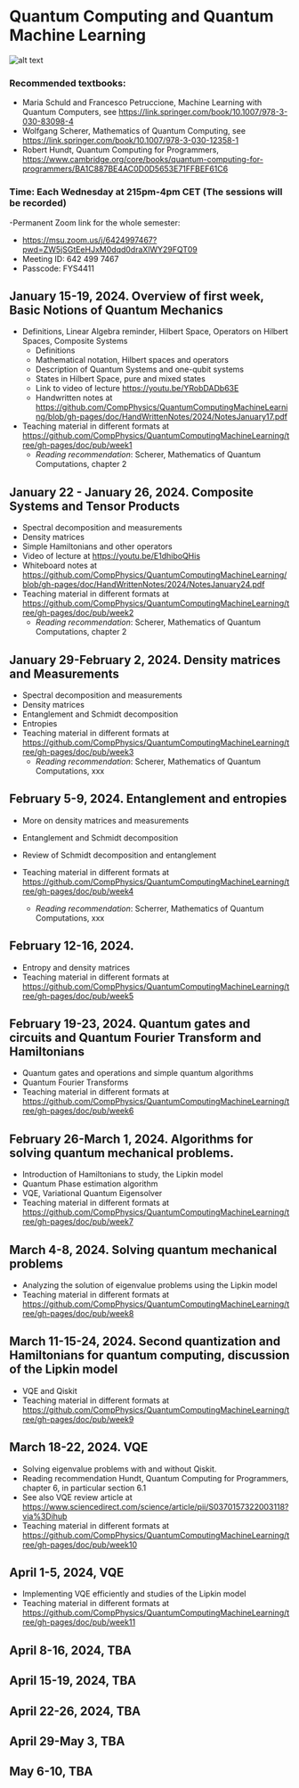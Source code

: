 # Quantum Computing and Quantum Machine Learning 

![alt text](https://github.com/CompPhysics/QuantumComputingMachineLearning/tree/gh-pages/doc/images/qc.png?raw=true)

### Recommended textbooks:
- Maria Schuld and Francesco Petruccione, Machine Learning with Quantum Computers, see https://link.springer.com/book/10.1007/978-3-030-83098-4
- Wolfgang Scherer, Mathematics of Quantum Computing, see https://link.springer.com/book/10.1007/978-3-030-12358-1
- Robert Hundt, Quantum Computing for Programmers, https://www.cambridge.org/core/books/quantum-computing-for-programmers/BA1C887BE4AC0D0D5653E71FFBEF61C6


### Time: Each Wednesday at 215pm-4pm CET (The sessions will be recorded)
-Permanent Zoom link for the whole semester:
 - https://msu.zoom.us/j/6424997467?pwd=ZW5jSGtEeHJxM0dqd0draXlWY29FQT09
 - Meeting ID: 642 499 7467
 - Passcode: FYS4411


## January 15-19, 2024. Overview of first week, Basic Notions of Quantum Mechanics
- Definitions, Linear Algebra reminder, Hilbert Space, Operators on Hilbert Spaces, Composite Systems
  - Definitions
  - Mathematical notation, Hilbert spaces and operators
  - Description of Quantum Systems and one-qubit systems 
  - States in Hilbert Space, pure and mixed states
  - Link to video of lecture https://youtu.be/YRobDADb63E
  - Handwritten notes at https://github.com/CompPhysics/QuantumComputingMachineLearning/blob/gh-pages/doc/HandWrittenNotes/2024/NotesJanuary17.pdf
- Teaching material in different formats at https://github.com/CompPhysics/QuantumComputingMachineLearning/tree/gh-pages/doc/pub/week1
  - _Reading recommendation_: Scherer, Mathematics of Quantum Computations, chapter 2

## January 22 - January 26, 2024. Composite Systems and Tensor Products
  - Spectral decomposition and measurements
  - Density matrices
  - Simple Hamiltonians and other operators
  - Video of lecture at https://youtu.be/E1dhiboQHis
  - Whiteboard notes at https://github.com/CompPhysics/QuantumComputingMachineLearning/blob/gh-pages/doc/HandWrittenNotes/2024/NotesJanuary24.pdf
- Teaching material in different formats at https://github.com/CompPhysics/QuantumComputingMachineLearning/tree/gh-pages/doc/pub/week2  
  - _Reading recommendation_: Scherer, Mathematics of Quantum Computations, chapter 2

## January 29-February 2, 2024. Density matrices and Measurements
  - Spectral decomposition and measurements
  - Density matrices
  - Entanglement and Schmidt decomposition
  - Entropies  
- Teaching material in different formats at https://github.com/CompPhysics/QuantumComputingMachineLearning/tree/gh-pages/doc/pub/week3  
  - _Reading recommendation_: Scherer, Mathematics of Quantum Computations, xxx

## February 5-9, 2024. Entanglement and entropies
  - More on density matrices and measurements
  - Entanglement and Schmidt decomposition 
  - Review of Schmidt decomposition and entanglement 

- Teaching material in different formats at https://github.com/CompPhysics/QuantumComputingMachineLearning/tree/gh-pages/doc/pub/week4  
  - _Reading recommendation_: Scherrer, Mathematics of Quantum Computations, xxx

## February 12-16, 2024. 
  - Entropy and density matrices
- Teaching material in different formats at https://github.com/CompPhysics/QuantumComputingMachineLearning/tree/gh-pages/doc/pub/week5  


## February 19-23, 2024. Quantum gates and circuits and Quantum Fourier Transform and Hamiltonians
  - Quantum gates and operations and simple quantum algorithms
  - Quantum Fourier Transforms
- Teaching material in different formats at https://github.com/CompPhysics/QuantumComputingMachineLearning/tree/gh-pages/doc/pub/week6

##  February 26-March 1, 2024. Algorithms for solving quantum mechanical problems.
  - Introduction of Hamiltonians to study, the Lipkin model
  - Quantum Phase estimation algorithm
  - VQE, Variational Quantum Eigensolver
- Teaching material in different formats at https://github.com/CompPhysics/QuantumComputingMachineLearning/tree/gh-pages/doc/pub/week7


##  March 4-8, 2024. Solving quantum mechanical problems
  - Analyzing the solution of eigenvalue problems using the Lipkin model
- Teaching material in different formats at https://github.com/CompPhysics/QuantumComputingMachineLearning/tree/gh-pages/doc/pub/week8


## March 11-15-24, 2024. Second quantization and Hamiltonians for quantum computing, discussion of the Lipkin model
  - VQE and Qiskit
- Teaching material in different formats at https://github.com/CompPhysics/QuantumComputingMachineLearning/tree/gh-pages/doc/pub/week9

## March 18-22, 2024. VQE 
  - Solving eigenvalue problems with and without Qiskit.
  - Reading recommendation Hundt, Quantum Computing for Programmers, chapter 6, in particular section 6.1
  - See also VQE review article at https://www.sciencedirect.com/science/article/pii/S0370157322003118?via%3Dihub
- Teaching material in different formats at https://github.com/CompPhysics/QuantumComputingMachineLearning/tree/gh-pages/doc/pub/week10


## April 1-5, 2024, VQE 
- Implementing VQE efficiently and studies of the Lipkin model
- Teaching material in different formats at https://github.com/CompPhysics/QuantumComputingMachineLearning/tree/gh-pages/doc/pub/week11

## April 8-16, 2024, TBA

## April 15-19, 2024, TBA

## April 22-26, 2024, TBA
## April 29-May 3, TBA
## May 6-10, TBA



